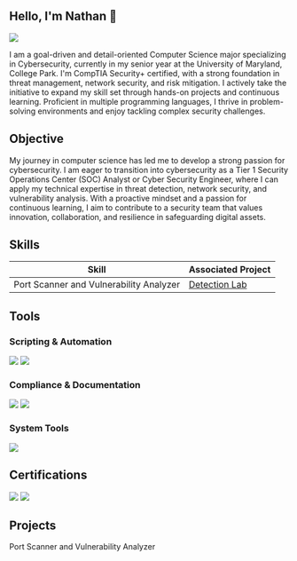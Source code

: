 ## Hello, I'm Nathan 👋
<a href="https://www.linkedin.com/in/nathanong23"><img src="https://img.shields.io/badge/-LinkedIn-0072b1?&style=for-thebadge&logo=linkedin&logoColor=white"/></a>

I am a goal-driven and detail-oriented Computer Science major specializing in Cybersecurity, currently in my senior year at the University of Maryland, College Park. I'm CompTIA Security+ certified, with a strong foundation in threat management, network security, and risk mitigation. I actively take the initiative to expand my skill set through hands-on projects and continuous learning. Proficient in multiple programming languages, I thrive in problem-solving environments and enjoy tackling complex security challenges.

## Objective
My journey in computer science has led me to develop a strong passion for cybersecurity. I am eager to transition into cybersecurity as a Tier 1 Security Operations Center (SOC) Analyst or Cyber Security Engineer, where I can apply my technical expertise in threat detection, network security, and vulnerability analysis. With a proactive mindset and a passion for continuous learning, I aim to contribute to a security team that values innovation, collaboration, and resilience in safeguarding digital assets.

## Skills
| Skill                                         | Associated Project         |
|-----------------------------------------------|----------------------------|
| Port Scanner and Vulnerability Analyzer | <a href="https://google.com">Detection Lab</a>|

## Tools
### Scripting & Automation
<div>
    <img src="https://img.shields.io/badge/-Python-3776AB?&style=for-the-badge&logo=Python&logoColor=white" />
    <img src="https://img.shields.io/badge/-Nmap-0078D4?&style=for-the-badge&logo=WindowsTerminal&logoColor=white" />
    
</div>

### Compliance & Documentation
<div>
    <img src="https://img.shields.io/badge/-Google_Docs-4285F4?&style=for-the-badge&logo=Google&logoColor=white" />
    <img src="https://img.shields.io/badge/-NIST_Frameworks-005A9C?&style=for-the-badge&logo=NIST&logoColor=white" />
</div>

### System Tools
<div>
    <img src="https://img.shields.io/badge/-Linux%2FUnix-FCC624?&style=for-the-badge&logo=Linux&logoColor=black" />
</div>

## Certifications
<div>
    <img src="https://img.shields.io/badge/-Security%2B-FF0000?&style=for-the-badge&logo=CompTIA&logoColor=white" />
    <img src="https://img.shields.io/badge/-Google_Cybersecurity_Certificate-4285F4?&style=for-the-badge&logo=Google&logoColor=white" />
</div>

## Projects
Port Scanner and Vulnerability Analyzer
